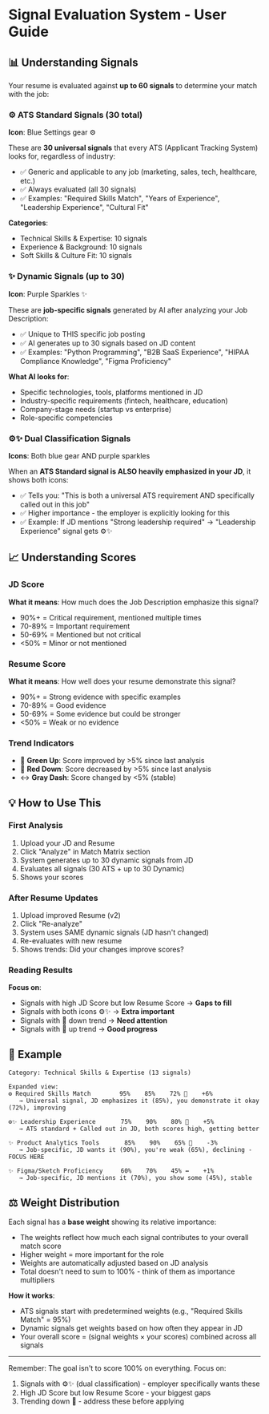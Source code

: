 # Signal Evaluation System - User Guide

## 📊 Understanding Signals

Your resume is evaluated against **up to 60 signals** to determine your match with the job:

### ⚙️ ATS Standard Signals (30 total)
**Icon**: Blue Settings gear ⚙️

These are **30 universal signals** that every ATS (Applicant Tracking System) looks for, regardless of industry:
- ✅ Generic and applicable to any job (marketing, sales, tech, healthcare, etc.)
- ✅ Always evaluated (all 30 signals)
- ✅ Examples: "Required Skills Match", "Years of Experience", "Leadership Experience", "Cultural Fit"

**Categories**:
- Technical Skills & Expertise: 10 signals
- Experience & Background: 10 signals  
- Soft Skills & Culture Fit: 10 signals

### ✨ Dynamic Signals (up to 30)
**Icon**: Purple Sparkles ✨

These are **job-specific signals** generated by AI after analyzing your Job Description:
- ✅ Unique to THIS specific job posting
- ✅ AI generates up to 30 signals based on JD content
- ✅ Examples: "Python Programming", "B2B SaaS Experience", "HIPAA Compliance Knowledge", "Figma Proficiency"

**What AI looks for**:
- Specific technologies, tools, platforms mentioned in JD
- Industry-specific requirements (fintech, healthcare, education)
- Company-stage needs (startup vs enterprise)
- Role-specific competencies

### ⚙️✨ Dual Classification Signals
**Icons**: Both blue gear AND purple sparkles

When an **ATS Standard signal is ALSO heavily emphasized in your JD**, it shows both icons:
- ✅ Tells you: "This is both a universal ATS requirement AND specifically called out in this job"
- ✅ Higher importance - the employer is explicitly looking for this
- ✅ Example: If JD mentions "Strong leadership required" → "Leadership Experience" signal gets ⚙️✨

## 📈 Understanding Scores

### JD Score
**What it means**: How much does the Job Description emphasize this signal?
- 90%+ = Critical requirement, mentioned multiple times
- 70-89% = Important requirement
- 50-69% = Mentioned but not critical
- <50% = Minor or not mentioned

### Resume Score  
**What it means**: How well does your resume demonstrate this signal?
- 90%+ = Strong evidence with specific examples
- 70-89% = Good evidence
- 50-69% = Some evidence but could be stronger
- <50% = Weak or no evidence

### Trend Indicators
- 🔼 **Green Up**: Score improved by >5% since last analysis
- 🔽 **Red Down**: Score decreased by >5% since last analysis
- ↔️ **Gray Dash**: Score changed by <5% (stable)

## 💡 How to Use This

### First Analysis
1. Upload your JD and Resume
2. Click "Analyze" in Match Matrix section
3. System generates up to 30 dynamic signals from JD
4. Evaluates all signals (30 ATS + up to 30 Dynamic)
5. Shows your scores

### After Resume Updates
1. Upload improved Resume (v2)
2. Click "Re-analyze"
3. System uses SAME dynamic signals (JD hasn't changed)
4. Re-evaluates with new resume
5. Shows trends: Did your changes improve scores?

### Reading Results
**Focus on**:
- Signals with high JD Score but low Resume Score → **Gaps to fill**
- Signals with both icons ⚙️✨ → **Extra important**
- Signals with 🔽 down trend → **Need attention**
- Signals with 🔼 up trend → **Good progress**

## 🎯 Example

```
Category: Technical Skills & Expertise (13 signals)

Expanded view:
⚙️ Required Skills Match        95%    85%    72% 🔼    +6%
   → Universal signal, JD emphasizes it (85%), you demonstrate it okay (72%), improving

⚙️✨ Leadership Experience       75%    90%    80% 🔼    +5%  
   → ATS standard + Called out in JD, both scores high, getting better

✨ Product Analytics Tools       85%    90%    65% 🔽    -3%
   → Job-specific, JD wants it (90%), you're weak (65%), declining - FOCUS HERE

✨ Figma/Sketch Proficiency     60%    70%    45% ↔️    +1%
   → Job-specific, JD mentions it (70%), you show some (45%), stable
```

## ⚖️ Weight Distribution

Each signal has a **base weight** showing its relative importance:
- The weights reflect how much each signal contributes to your overall match score
- Higher weight = more important for the role
- Weights are automatically adjusted based on JD analysis
- Total doesn't need to sum to 100% - think of them as importance multipliers

**How it works**:
- ATS signals start with predetermined weights (e.g., "Required Skills Match" = 95%)
- Dynamic signals get weights based on how often they appear in JD
- Your overall score = (signal weights × your scores) combined across all signals

---

Remember: The goal isn't to score 100% on everything. Focus on:
1. Signals with ⚙️✨ (dual classification) - employer specifically wants these
2. High JD Score but low Resume Score - your biggest gaps
3. Trending down 🔽 - address these before applying

